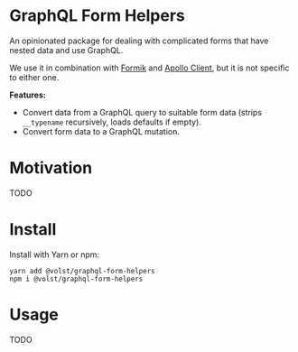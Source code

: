 # GraphQL Form Helpers

An opinionated package for dealing with complicated forms that have nested data and use GraphQL.

We use it in combination with [Formik](https://github.com/jaredpalmer/formik) and [Apollo Client](https://github.com/apollographql/apollo-client), but it is not specific to either one.

**Features:**

* Convert data from a GraphQL query to suitable form data (strips `__typename` recursively, loads defaults if empty).
* Convert form data to a GraphQL mutation.

# Motivation

TODO

# Install

Install with Yarn or npm:

```
yarn add @volst/graphql-form-helpers
npm i @volst/graphql-form-helpers
```

# Usage

TODO
